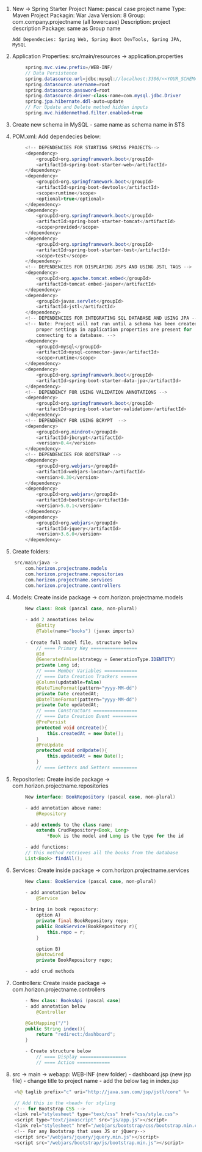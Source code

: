 1.	New -> Spring Starter Project
		Name: pascal case project name
		Type: Maven Project
		Packagin: War
		Java Version: 8
		Group: com.company.projectname (all lowercase)
		Description: project description
		Package: same as Group name

		Add Dependecies: Spring Web, Spring Boot DevTools, Spring JPA, MySQL

2. Application Properties:
    src/main/resources -> application.properties
```java
		spring.mvc.view.prefix=/WEB-INF/
		// Data Persistence
		spring.datasource.url=jdbc:mysql://localhost:3306/<<YOUR_SCHEMA_NAME>>
		spring.datasource.username=root
		spring.datasource.password=root
		spring.datasource.driver-class-name=com.mysql.jdbc.Driver
		spring.jpa.hibernate.ddl-auto=update
		// For Update and Delete method hidden inputs
		spring.mvc.hiddenmethod.filter.enabled=true
```

3. Create new schema in MySQL
		- same name as schema name in STS

4.	POM.xml:
		Add dependecies below:
```java
        <!-- DEPENDENCIES FOR STARTING SPRING PROJECTS-->
        <dependency>
            <groupId>org.springframework.boot</groupId>
            <artifactId>spring-boot-starter-web</artifactId>
        </dependency>
        <dependency>
            <groupId>org.springframework.boot</groupId>
            <artifactId>spring-boot-devtools</artifactId>
            <scope>runtime</scope>
            <optional>true</optional>
        </dependency>
        <dependency>
            <groupId>org.springframework.boot</groupId>
            <artifactId>spring-boot-starter-tomcat</artifactId>
            <scope>provided</scope>
        </dependency>
        <dependency>
            <groupId>org.springframework.boot</groupId>
            <artifactId>spring-boot-starter-test</artifactId>
            <scope>test</scope>
        </dependency>
        <!-- DEPENDENCIES FOR DISPLAYING JSPS AND USING JSTL TAGS -->
        <dependency>
            <groupId>org.apache.tomcat.embed</groupId>
            <artifactId>tomcat-embed-jasper</artifactId>
        </dependency>
        <dependency>
            <groupId>javax.servlet</groupId>
            <artifactId>jstl</artifactId>
        </dependency>
        <!-- DEPENDENCIES FOR INTEGRATING SQL DATABASE AND USING JPA -->
        <!-- Note: Project will not run until a schema has been created and the 
            proper settings in application properties are present for 
            connecting to a database. -->
        <dependency>
            <groupId>mysql</groupId>
            <artifactId>mysql-connector-java</artifactId>
            <scope>runtime</scope>
        </dependency>
        <dependency>
            <groupId>org.springframework.boot</groupId>
            <artifactId>spring-boot-starter-data-jpa</artifactId>
        </dependency>
        <!-- DEPENDENCY FOR USING VALIDATION ANNOTATIONS -->
        <dependency>
            <groupId>org.springframework.boot</groupId>
            <artifactId>spring-boot-starter-validation</artifactId>
        </dependency>
        <!-- DEPENDENCY FOR USING BCRYPT  -->
        <dependency>
            <groupId>org.mindrot</groupId>
            <artifactId>jbcrypt</artifactId>
            <version>0.4</version>
        </dependency>
        <!-- DEPENDENCIES FOR BOOTSTRAP -->
        <dependency>
            <groupId>org.webjars</groupId>
            <artifactId>webjars-locator</artifactId>
            <version>0.30</version>
        </dependency>
        <dependency>
            <groupId>org.webjars</groupId>
            <artifactId>bootstrap</artifactId>
            <version>5.0.1</version>
        </dependency>
        <dependency>
            <groupId>org.webjars</groupId>
            <artifactId>jquery</artifactId>
            <version>3.6.0</version>
        </dependency>
```

5. Create folders:
```java
    src/main/java ->
        com.horizon.projectname.models
        com.horizon.projectname.repositories
        com.horizon.projectname.services
        com.horizon.projectname.controllers
```

4. Models:
    Create inside package -> com.horizon.projectname.models
```java
		New class: Book (pascal case, non-plural)
		
		- add 2 annotations below
			@Entity
			@Table(name="books") (javax imports)
		
		- Create full model file, structure below
			// ==== Primary Key =================
            @Id
            @GeneratedValue(strategy = GenerationType.IDENTITY)
            private Long id;
			// ==== Member Variables ============
			// ==== Data Creation Trackers ======
            @Column(updatable=false)
            @DateTimeFormat(pattern="yyyy-MM-dd")
            private Date createdAt;
            @DateTimeFormat(pattern="yyyy-MM-dd")
            private Date updatedAt;
			// ==== Constructors ================
			// ==== Data Creation Event =========
            @PrePersist
            protected void onCreate(){
                this.createdAt = new Date();
            }
            @PreUpdate
            protected void onUpdate(){
                this.updatedAt = new Date();
            }
			// ==== Getters and Setters =========
```

5. Repositories:
    Create inside package -> com.horizon.projectname.repositories
```java
		New interface: BookRepository (pascal case, non-plural)

		- add annotation above name:
			@Repository

		- add extends to the class name:
			extends CrudRepository<Book, Long>
				*Book is the model and Long is the type for the id

        - add functions:
        // this method retrieves all the books from the database
        List<Book> findAll();
```

6. Services:
    Create inside package -> com.horizon.projectname.services
```java
        New class: BookService (pascal case, non-plural)

		- add annotation below
			@Service
        
        - bring in book repository:
            option A)
            private final BookRepository repo;
            public BookService(BookRepository r){
                this.repo = r;
            }

            option B)
            @Autowired
            private BookRepository repo;

        - add crud methods
```

7. Controllers:
    Create inside package -> com.horizon.projectname.controllers
```java
		- New class: BooksApi (pascal case)
		- add annotation below
			@Controller

        @GetMapping("/")
        public String index(){
            return "redirect:/dashboard";
        }

        - Create structure below
			// ==== Display =================
			// ==== Action ============
```

8. 	src -> main -> webapp: WEB-INF (new folder)
		- dashboard.jsp (new jsp file)
			- change title to project name
			- add the below tag in index.jsp
```java
	<%@ taglib prefix="c" uri="http://java.sun.com/jsp/jstl/core" %>

	// Add this in the <head> for styling
	<!-- for Bootstrap CSS -->
	<link rel="stylesheet" type="text/css" href="css/style.css">
	<script type="text/javascript" src="js/app.js"></script>
	<link rel="stylesheet" href="/webjars/bootstrap/css/bootstrap.min.css" />
	<!-- For any Bootstrap that uses JS or jQuery-->
	<script src="/webjars/jquery/jquery.min.js"></script>
	<script src="/webjars/bootstrap/js/bootstrap.min.js"></script>
```


